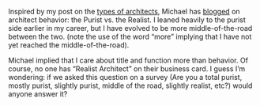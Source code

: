 Inspired by my post on the [types of
architects](http://devhawk.net/PermaLink.aspx?guid=e583e2ef-b99b-4500-8061-b01e550a15a6),
Michael has
[blogged](http://www.cerkit.com/cerkitBlog/PermaLink.aspx?guid=e0b5eb55-efb5-4748-9cb1-0ff8f3170fc2)
on architect behavior: the Purist vs. the Realist. I leaned heavily to
the purist side earlier in my career, but I have evolved to be more
middle-of-the-road between the two. (note the use of the word “more”
implying that I have not yet reached the middle-of-the-road).

Michael implied that I care about title and function more than behavior.
Of course, no one has “Realist Architect” on their business card. I
guess I’m wondering: if we asked this question on a survey (Are you a
total purist, mostly purist, slightly purist, middle of the road,
slightly realist, etc?) would anyone answer it?
